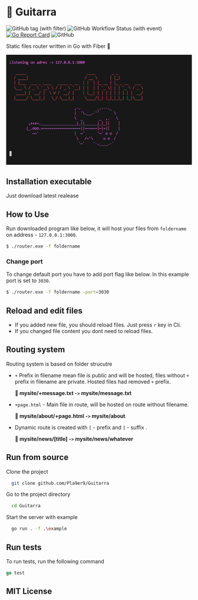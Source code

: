 # 🎸 Guitarra

![GitHub tag (with filter)](https://img.shields.io/github/v/tag/Pla9er9/Guitarra?color=%233700ad&label=version)
![GitHub Workflow Status (with event)](https://img.shields.io/github/actions/workflow/status/Pla9er9/Guitarra/.github/workflows%2Fgo.yml?color=%230085ad)
[![Go Report Card](https://goreportcard.com/badge/github.com/Pla9er9/Guitarra)](https://goreportcard.com/report/github.com/Pla9er9/Guitarra)
![GitHub](https://img.shields.io/github/license/Pla9er9/Guitarra)


Static files router written in Go with Fiber 🔷
<img src="screenshot.png" style="margin-top: 15px">

## Installation executable
Just download latest realease

## How to Use
Run downloaded program like below, it will host your files from `foldername` on address -  `127.0.0.1:3000`.
```bash
$ ./router.exe -f foldername
```

### Change port
To change default port you have to add port flag like below. In this example port is set to `3030`.
```bash
$ ./router.exe -f foldername -port=3030
```

## Reload and edit files
- If you added new file, you should reload files. Just press `r` key in Cli. 
- If you changed file content you dont need  to reload files.
  

## Routing system
Routing system is based on folder strucutre

- `+` Prefix in filename mean file is public and will be hosted, files without `+` prefix in filename are private. Hosted files had removed `+` prefix.
  
    <b>📖 mysite/+message.txt `->` mysite/message.txt</b>


- `+page.html` - Main file in route, will be hosted on route without filename.

    <b>📖 mysite/about/+page.html `->` mysite/about</b>


- Dynamic route is created with `[` - prefix and `]` - suffix .

    <b>📖 mysite/news/[title] `->` mysite/news/whatever</b>


## Run from source
Clone the project

```bash
  git clone github.com/Pla9er9/Guitarra
```

Go to the project directory

```bash
  cd Guitarra
```

Start the server with example

```bash
  go run . -f .\example
```
## Run tests
To run tests, run the following command
```go
go test
```

## MIT License

